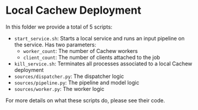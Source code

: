# Local Cachew Deployment

In this folder we provide a total of 5 scripts:

* `start_service.sh`: Starts a local service and runs an input pipeline on the service. Has two parameters: 
    * `worker_count`: The number of Cachew workers
    * `client_count`: The number of clients attached to the job
* `kill_service.sh`: Terminates all processes associated to a local Cachew deployment 
* `sources/dispatcher.py`: The dispatcher logic  
* `sources/pipeline.py`: The pipeline and model logic
* `sources/worker.py`: The worker logic

For more details on what these scripts do, please see their code.
